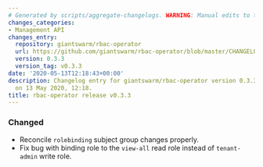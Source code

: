 ```yaml
---
# Generated by scripts/aggregate-changelogs. WARNING: Manual edits to this files will be overwritten.
changes_categories:
- Management API
changes_entry:
  repository: giantswarm/rbac-operator
  url: https://github.com/giantswarm/rbac-operator/blob/master/CHANGELOG.md#033---2020-05-13
  version: 0.3.3
  version_tag: v0.3.3
date: '2020-05-13T12:18:43+00:00'
description: Changelog entry for giantswarm/rbac-operator version 0.3.3, published
  on 13 May 2020, 12:18.
title: rbac-operator release v0.3.3
---
```


### Changed
- Reconcile `rolebinding` subject group changes properly.
- Fix bug with binding role to the `view-all` read role instead of `tenant-admin` write role.
